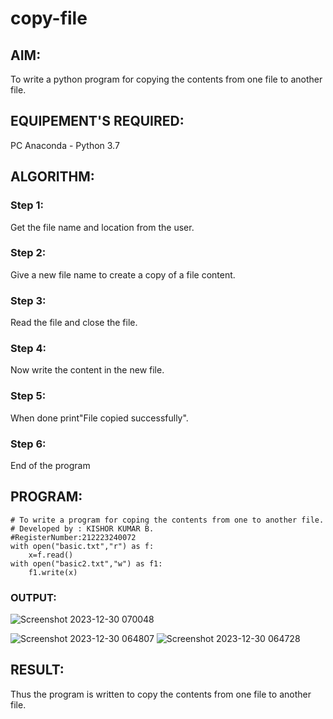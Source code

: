 # copy-file
## AIM:
To write a python program for copying the contents from one file to another file.
## EQUIPEMENT'S REQUIRED: 
PC
Anaconda - Python 3.7
## ALGORITHM: 
### Step 1:
Get the file name and location from the user.

### Step 2:
Give a new file name to create a copy of a file content.

### Step 3:
Read the file and close the file.

### Step 4:
Now write the content in the new file.

### Step 5:
When done print"File copied successfully".

### Step 6:
End of the program 

## PROGRAM:
```
# To write a program for coping the contents from one to another file.
# Developed by : KISHOR KUMAR B.
#RegisterNumber:212223240072
with open("basic.txt","r") as f:
    x=f.read()
with open("basic2.txt","w") as f1:
    f1.write(x)

```

### OUTPUT:
![Screenshot 2023-12-30 070048](https://github.com/Kishorerz/copy-file/assets/144451216/990bcbe0-5019-425e-8b2f-753cacf53557)

![Screenshot 2023-12-30 064807](https://github.com/Kishorerz/copy-file/assets/144451216/95f12af7-d951-4c86-a481-bc9142dfff76)
![Screenshot 2023-12-30 064728](https://github.com/Kishorerz/copy-file/assets/144451216/d1f36313-1800-42ae-b643-501339af833b)




## RESULT:
Thus the program is written to copy the contents from one file to another file.
